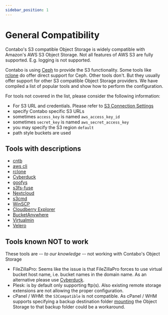 ```yaml
---
sidebar_position: 1
---
```


# General Compatibility

Contabo's S3 compatible Object Storage is widely compatible with Amazon's AWS S3 Object Storage. Not all features of AWS S3 are fully supported. E.g. logging is not supported.

Contabo is using [Ceph](https://ceph.com/) to provide the S3 functionality. Some tools like [rclone](https://rclone.org/) do offer direct support for Ceph. Other tools don't. But they usually offer support for other S3 compatible Object Storage providers. We have compiled a list of popular tools and show how to perform the configuration.

For tools not covered in the list, please consider the following information:

* For S3 URL and credentials. Please refer to [S3 Connection Settings](/docs/products/Object-Storage/s3-connection-settings)
* specify Contabo specific S3 URLs
* sometimes `access_key` is named `aws_access_key_id`
* sometimes `secret_key` is named `aws_secret_access_key`
* you may specify the S3 region `default`
* path style buckets are used

## Tools with descriptions

* [cntb](/docs/products/Object-Storage/Tools/cntb)
* [aws cli](/docs/products/Object-Storage/Tools/aws-cli)
* [rclone](/docs/products/Object-Storage/Tools/rclone)
* [Cyberduck](/docs/products/Object-Storage/Tools/cyberduck)
* [goofys](/docs/products/Object-Storage/Tools/goofys)
* [s3fs-fuse](/docs/products/Object-Storage/Tools/s3fs-fuse)
* [Nextcloud](/docs/products/Object-Storage/Tools/nextcloud)
* [s3cmd](/docs/products/Object-Storage/Tools/s3cmd)
* [WinSCP](/docs/products/Object-Storage/Tools/winscp)
* [Cloudberry Explorer](/docs/products/Object-Storage/Tools/cloudberry-explorer)
* [BucketAnywhere](/docs/products/Object-Storage/Tools/bucketanywhere)
* [Virtualmin](/docs/products/Object-Storage/Tools/virtualmin)
* [Velero](/docs/products/Object-Storage/Tools/velero)

## Tools known NOT to work

These tools are -- _to our knowledge_ -- not working with Contabo's Object Storage

* FileZillaPro: Seems like the issue is that FileZillaPro forces to use virtual bucket host name, i.e. bucket names in the domain name.
  As an alternative please use [Cyberduck](/docs/products/Object-Storage/Tools/cyberduck).
* Plesk: is by default only supporting ftp(s). Also existing remote storage extensions are not allowing the proper configuration.
* cPanel / WHM: the `S3Compatible` is not compatible. As cPanel / WHM supports specifying a backup destination folder [mounting](/docs/products/Object-Storage/HowTo/mount) the Object Storage to that backup folder could be a workaround.
